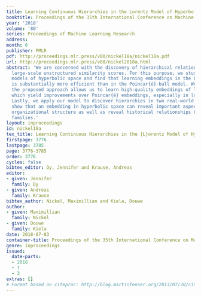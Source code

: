 ```yaml
---
title: Learning Continuous Hierarchies in the Lorentz Model of Hyperbolic Geometry
booktitle: Proceedings of the 35th International Conference on Machine Learning
year: '2018'
volume: '80'
series: Proceedings of Machine Learning Research
address: 
month: 0
publisher: PMLR
pdf: http://proceedings.mlr.press/v80/nickel18a/nickel18a.pdf
url: http://proceedings.mlr.press/v80/nickel2018a.html
abstract: 'We are concerned with the discovery of hierarchical relationships from
  large-scale unstructured similarity scores. For this purpose, we study different
  models of hyperbolic space and find that learning embeddings in the Lorentz model
  is substantially more efficient than in the Poincar{é}-ball model. We show that
  the proposed approach allows us to learn high-quality embeddings of large taxonomies
  which yield improvements over Poincar{é} embeddings, especially in low dimensions.
  Lastly, we apply our model to discover hierarchies in two real-world datasets: we
  show that an embedding in hyperbolic space can reveal important aspects of a company’s
  organizational structure as well as reveal historical relationships between language
  families.'
layout: inproceedings
id: nickel18a
tex_title: Learning Continuous Hierarchies in the {L}orentz Model of Hyperbolic Geometry
firstpage: 3776
lastpage: 3785
page: 3776-3785
order: 3776
cycles: false
bibtex_editor: Dy, Jennifer and Krause, Andreas
editor:
- given: Jennifer
  family: Dy
- given: Andreas
  family: Krause
bibtex_author: Nickel, Maximillian and Kiela, Douwe
author:
- given: Maximillian
  family: Nickel
- given: Douwe
  family: Kiela
date: 2018-07-03
container-title: Proceedings of the 35th International Conference on Machine Learning
genre: inproceedings
issued:
  date-parts:
  - 2018
  - 7
  - 3
extras: []
# Format based on citeproc: http://blog.martinfenner.org/2013/07/30/citeproc-yaml-for-bibliographies/
---
```


